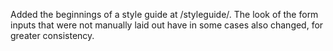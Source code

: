 Added the beginnings of a style guide at /styleguide/. The look of the form
inputs that were not manually laid out have in some cases also changed, for
greater consistency.

